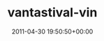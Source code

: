 ---
title:		"vantastival-vin"
mediatype:		"upload"
description:		"TBC"
date:		"2011-04-30 19:50:50+00:00"
album:		"people"
filename:		"vantastival-vin.md"
series:		""
cl_public_id:		"people/vantastival-vin"
cl_version:		1497005601
format:		"tiff"
bytes:		5719808
width:		2560
height:		1440
exposure_mode:		"Manual"
program:		"Manual"
aperture:		"4.8"
focal_length:		"62.0 mm"
iso:		"200"
shutter_speed:		"1/200"
metering:		"Multi-segment"
flash:		"Off, Did not fire"
white_balance:		"As Shot"
colour_temp:		"5200"
has_crop:		"false"
orientation:		"Horizontal (normal)"
camera_model:		"NIKON D7000"
lens_info:		"18-200mm f/3.5-5.6"
artist:		"No artist info"
x_resolution:		"300"
y_resolution:		"300"
---